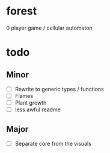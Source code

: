 # forest
0 player game / cellular automaton

# todo
## Minor
- [ ] Rewrite to generic types / functions
- [ ] Flames
- [ ] Plant growth
- [ ] less awful readme
## Major
- [ ] Separate core from the visuals
